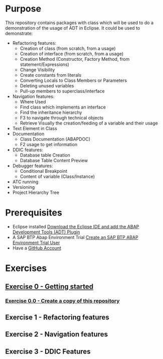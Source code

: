 # Purpose

This repository contains packages with class which will be used to do a demonstration of the usage of ADT in Eclipse.
It could be used to demonstrate:
- Refactoring features:
  - Creation of class (from scratch, from a usage)
  - Creation of interface (from scratch, from a usage)
  - Creation Method (Constructor, Factory Method, from statement/Expressions)
  - Change Visibility
  - Create constants from literals
  - Converting Locals to Class Members or Parameters
  - Deleting unused variables
  - Pull-up members to superclass/interface
- Navigation features:
  - Where Used
  - Find class which implements an interface
  - Find the inheritance hierarchy
  - F3 to navigate through technical objects
  - Retrieve Visually the creation/feeding of a variable and their usage
- Text Element in Class
- Documentation
  - Class Documentation (ABAPDOC)
  - F2 usage to get information
- DDIC features:
  - Database table Creation
  - Database Table Content Preview
- Debugger features:
  - Conditional Breakpoint
  - Content of variable (Class/Instance)
- ATC running
- Versioning
- Project Hierarchy Tree

# Prerequisites
- Eclipse installed [Download the Eclipse IDE and add the ABAP Development Tools (ADT) Plugin](https://developers.sap.com/tutorials/abap-install-adt.html)
- A SAP BTP Abap Environment Trial [Create an SAP BTP ABAP Environment Trial User](https://developers.sap.com/tutorials/abap-environment-trial-onboarding.html)
- Have a [GitHub Account](https://github.com/signup)

# Exercises

## [Exercise 0 - Getting started](https://github.com/davidmacn/ADT-Usage-Exercises/blob/main/Exercises/Ex0/Readme.md)

### [Exercise 0.0 - Create a copy of this repository](https://github.com/davidmacn/ADT-Usage-Exercises/tree/main/Exercises/Ex0#exercise-00---create-a-copy-of-this-repository)

## Exercise 1 -  Refactoring features

## Exercise 2 - Navigation features

## Exercise 3 - DDIC Features


